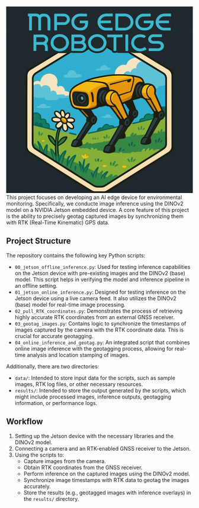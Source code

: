 ![logo](logo.png)
This project focuses on developing an AI edge device for environmental monitoring. Specifically, we conducte image inference using the DINOv2 model on a NVIDIA Jetson embedded device. A core feature of this project is the ability to precisely geotag captured images by synchronizing them with RTK (Real-Time Kinematic) GPS data.

## Project Structure

The repository contains the following key Python scripts:

*   `00_jetson_offline_inference.py`: Used for testing inference capabilities on the Jetson device with pre-existing images and the DINOv2 (base) model. This script helps in verifying the model and inference pipeline in an offline setting.
*   `01_jetson_online_inference.py`: Designed for testing inference on the Jetson device using a live camera feed. It also utilizes the DINOv2 (base) model for real-time image processing.
*   `02_pull_RTK_coordinates.py`: Demonstrates the process of retrieving highly accurate RTK coordinates from an external GNSS receiver.
*   `03_geotag_images.py`: Contains logic to synchronize the timestamps of images captured by the camera with the RTK coordinate data. This is crucial for accurate geotagging.
*   `04_online_inference_and_geotag.py`: An integrated script that combines online image inference with the geotagging process, allowing for real-time analysis and location stamping of images.

Additionally, there are two directories:

*   `data/`: Intended to store input data for the scripts, such as sample images, RTK log files, or other necessary resources.
*   `results/`: Intended to store the output generated by the scripts, which might include processed images, inference outputs, geotagging information, or performance logs.

## Workflow

1.  Setting up the Jetson device with the necessary libraries and the DINOv2 model.
2.  Connecting a camera and an RTK-enabled GNSS receiver to the Jetson.
3.  Using the scripts to:
    *   Capture images from the camera.
    *   Obtain RTK coordinates from the GNSS receiver.
    *   Perform inference on the captured images using the DINOv2 model.
    *   Synchronize image timestamps with RTK data to geotag the images accurately.
    *   Store the results (e.g., geotagged images with inference overlays) in the `results/` directory.

